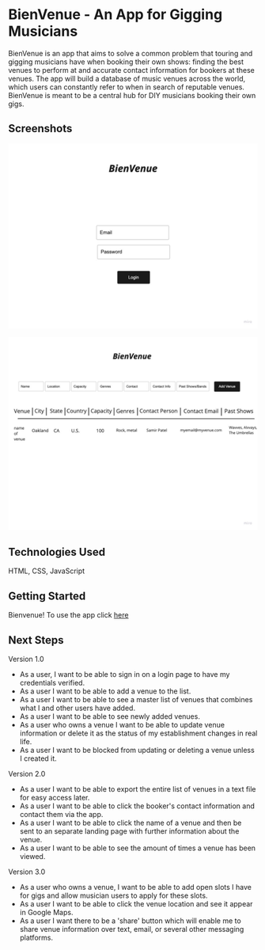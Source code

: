 # BienVenue - An App for Gigging Musicians

BienVenue is an app that aims to solve a common problem that touring and gigging musicians have when booking their own shows: finding the best venues to perform at and accurate contact information for bookers at these venues. The app will build a database of music venues across the world, which users can constantly refer to when in search of reputable venues. BienVenue is meant to be a central hub for DIY musicians booking their own gigs.

## Screenshots

![Login Page](./images/BienVenue%20App%20Login.jpg)

![App Interface](./images/BienVenue%20App%20UI.jpg)

## Technologies Used

HTML, CSS, JavaScript

## Getting Started

Bienvenue! To use the app click [here](https://google.com)

## Next Steps

Version 1.0
- As a user, I want to be able to sign in on a login page to have my credentials verified.
- As a user I want to be able to add a venue to the list.
- As a user I want to be able to see a master list of venues that combines what I and other users have added.
- As a user I want to be able to see newly added venues.
- As a user who owns a venue I want to be able to update venue information or delete it as the status of my establishment changes in real life.
- As a user I want to be blocked from updating or deleting a venue unless I created it.

Version 2.0

- As a user I want to be able to export the entire list of venues in a text file for easy access later.
- As a user I want to be able to click the booker's contact information and contact them via the app.
- As a user I want to be able to click the name of a venue and then be sent to an separate landing page with further information about the venue.
- As a user I want to be able to see the amount of times a venue has been viewed.

Version 3.0
- As a user who owns a venue, I want to be able to add open slots I have for gigs and allow musician users to apply for these slots.
- As a user I want to be able to click the venue location and see it appear in Google Maps.
- As a user I want there to be a 'share' button which will enable me to share venue information over text, email, or several other messaging platforms.